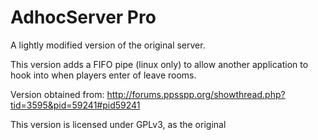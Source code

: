 # AdhocServer Pro

A lightly modified version of the original server.

This version adds a FIFO pipe (linux only) to allow another application to hook into when players enter of leave rooms.

Version obtained from:
http://forums.ppsspp.org/showthread.php?tid=3595&pid=59241#pid59241

This version is licensed under GPLv3, as the original
